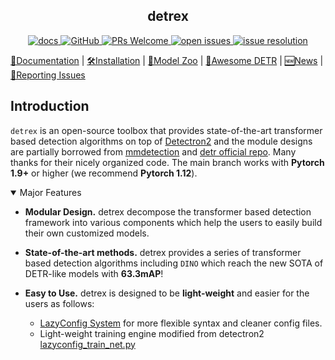 <h2 align="center">detrex</h2>
<p align="center">
    <a href="">
        <img alt="docs" src="https://img.shields.io/badge/docs-latest-blue">
    </a>
    <a href="">
        <img alt="GitHub" src="https://img.shields.io/github/license/Oneflow-Inc/libai.svg?color=blue">
    </a>
    <a href="https://github.com/Oneflow-Inc/libai/issues">
        <img alt="PRs Welcome" src="https://img.shields.io/badge/PRs-welcome-pink.svg">
    </a>
    <a href="">
        <img alt="open issues" src="https://img.shields.io/github/issues-raw/Westlake-AI/openmixup?color=%23FF9600">
    </a>
    <a href="">
        <img alt="issue resolution" src="https://img.shields.io/badge/issue%20resolution-1%20d-%23009763">
    </a>
</p>

[📘Documentation]() |
[🛠️Installation]() |
[👀Model Zoo]() |
[🚀Awesome DETR](https://github.com/IDEACVR/awesome-detection-transformer) |
[🆕News]() |
[🤔Reporting Issues](https://github.com/rentainhe/detrex/issues/new/choose)


## Introduction

`detrex` is an open-source toolbox that provides state-of-the-art transformer based detection algorithms on top of [Detectron2](https://github.com/facebookresearch/detectron2) and the module designs are partially borrowed from [mmdetection](https://github.com/open-mmlab/mmdetection) and [detr official repo](https://github.com/facebookresearch/detr). Many thanks for their nicely organized code. The main branch works with **Pytorch 1.9+** or higher (we recommend **Pytorch 1.12**).


<details open>
<summary> Major Features </summary>

- **Modular Design.** detrex decompose the transformer based detection framework into various components which help the users to easily build their own customized models.

- **State-of-the-art methods.** detrex provides a series of transformer based detection algorithms including `DINO` which reach the new SOTA of DETR-like models with **63.3mAP**!

- **Easy to Use.** detrex is designed to be **light-weight** and easier for the users as follows:
  - [LazyConfig System](https://detectron2.readthedocs.io/en/latest/tutorials/lazyconfigs.html) for more flexible syntax and cleaner config files.
  - Light-weight training engine modified from detectron2 [lazyconfig_train_net.py](https://github.com/facebookresearch/detectron2/blob/main/tools/lazyconfig_train_net.py)



</details>